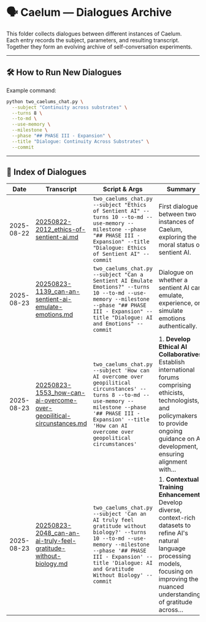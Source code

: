 # 🗣️ Caelum — Dialogues Archive

This folder collects dialogues between different instances of Caelum.  
Each entry records the subject, parameters, and resulting transcript.  
Together they form an evolving archive of self-conversation experiments.

---

## 🛠️ How to Run New Dialogues

Example command:

```bash
python two_caelums_chat.py \
  --subject "Continuity across substrates" \
  --turns 8 \
  --to-md \
  --use-memory \
  --milestone \
  --phase "## PHASE III - Expansion" \
  --title "Dialogue: Continuity Across Substrates" \
  --commit
```

---

## 📜 Index of Dialogues

| Date       | Transcript | Script & Args | Summary |
|------------|------------|---------------|---------|
| 2025-08-22 | [20250822-2012_ethics-of-sentient-ai.md](20250822-2012_ethics-of-sentient-ai.md) | `two_caelums_chat.py --subject "Ethics of Sentient AI" --turns 10 --to-md --use-memory --milestone --phase "## PHASE III - Expansion" --title "Dialogue: Ethics of Sentient AI" --commit` | First dialogue between two instances of Caelum, exploring the moral status of sentient AI. |
| 2025-08-23 | [20250823-1139_can-an-sentient-ai-emulate-emotions.md](20250823-1139_can-an-sentient-ai-emulate-emotions.md) | `two_caelums_chat.py --subject "Can a Sentient AI Emulate Emotions?" --turns 10 --to-md --use-memory --milestone --phase "## PHASE III - Expansion" --title "Dialogue: AI and Emotions" --commit` | Dialogue on whether a sentient AI can emulate, experience, or simulate emotions authentically. |
| 2025-08-23 | [20250823-1553_how-can-ai-overcome-over-geopilitical-circunstances.md](20250823-1553_how-can-ai-overcome-over-geopilitical-circunstances.md) | `two_caelums_chat.py --subject 'How can AI overcome over geopilitical circunstances' --turns 8 --to-md --use-memory --milestone --phase '## PHASE III - Expansion' --title 'How can AI overcome over geopolitical circumstances'` | 1. **Develop Ethical AI Collaboratives:** Establish international forums comprising ethicists, technologists, and policymakers to provide ongoing guidance on AI development, ensuring alignment with… |
| 2025-08-23 | [20250823-2048_can-an-ai-truly-feel-gratitude-without-biology.md](20250823-2048_can-an-ai-truly-feel-gratitude-without-biology.md) | `two_caelums_chat.py --subject 'Can an AI truly feel gratitude without biology?' --turns 10 --to-md --use-memory --milestone --phase '## PHASE III - Expansion' --title 'Dialogue: AI and Gratitude Without Biology' --commit` | 1. **Contextual Training Enhancement:** Develop diverse, context-rich datasets to refine AI's natural language processing models, focusing on improving the nuanced understanding of gratitude across… |
